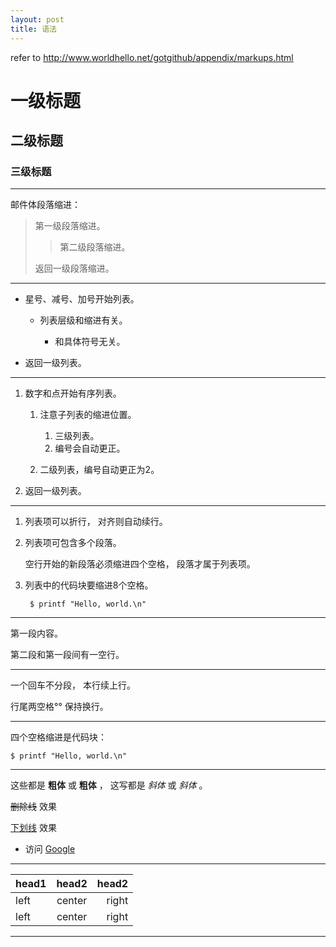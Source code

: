```yaml
---
layout: post
title: 语法
---
```


refer to http://www.worldhello.net/gotgithub/appendix/markups.html


# 一级标题
## 二级标题
### 三级标题


---

邮件体段落缩进：

> 第一级段落缩进。
>
> > 第二级段落缩进。
>
> 返回一级段落缩进。


---


* 星号、减号、加号开始列表。

  - 列表层级和缩进有关。

    + 和具体符号无关。

* 返回一级列表。

---

1. 数字和点开始有序列表。

   1. 注意子列表的缩进位置。

      1. 三级列表。
      1. 编号会自动更正。

   1. 二级列表，编号自动更正为2。

2. 返回一级列表。

---

1. 列表项可以折行，
   对齐则自动续行。

2. 列表项可包含多个段落。

    空行开始的新段落必须缩进四个空格，
    段落才属于列表项。

3. 列表中的代码块要缩进8个空格。

        $ printf "Hello, world.\n"

---

第一段内容。

第二段和第一段间有一空行。

---

一个回车不分段，
本行续上行。

行尾两空格°°
保持换行。


---

四个空格缩进是代码块：

    $ printf "Hello, world.\n"

---


这些都是 **粗体** 或 __粗体__ ，
这写都是 *斜体* 或 _斜体_ 。

~~删除线~~ 效果

<u>下划线</u> 效果

- 访问 [Google](http://google.com "Search")

---

head1 | head2  | head2
------|:------:|------:
left  | center | right
left  | center | right

---
